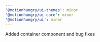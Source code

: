 ```yaml
---
'@motionhungry/ui-themes': minor
'@motionhungry/ui-core': minor
'@motionhungry/ui': minor
---
```


Added container component and bug fixes
